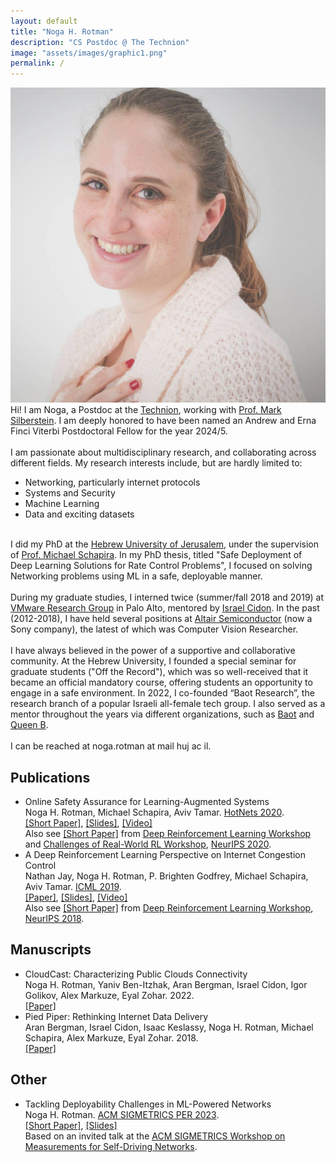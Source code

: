 ```yaml
---
layout: default
title: "Noga H. Rotman"
description: "CS Postdoc @ The Technion"
image: "assets/images/graphic1.png"
permalink: /
---
```

<div id="hi_container" class="col-md-12">
    <div id="profile_pic" class="col-md-3">
        <img src="assets/images/profile.jpg" alt="Hi that's me!"/>
    </div>
    <div id="hi" class="section-text col-md-9">
            Hi! I am Noga, a Postdoc at the <a href="https://ece.technion.ac.il/" target="_blank">Technion</a>, working with <a href="https://marksilberstein.com/" target="_blank">Prof. Mark Silberstein</a>.
            I am deeply honored to have been named an Andrew and Erna Finci Viterbi Postdoctoral Fellow for the year 2024/5.
            <br><br>
            I am passionate about multidisciplinary research, and collaborating across different fields.
            My research interests include, but are hardly limited to:
                    <ul class="">
                        <li>Networking, particularly internet protocols</li>
                        <li>Systems and Security</li>
                        <li>Machine Learning</li>
                        <li>Data and exciting datasets</li>
                </ul>
       </div>
</div>

<div class="section-container section-text">
<br>
    I did my PhD at the <a href="http://www.cs.huji.ac.il/" target="_blank">Hebrew University of Jerusalem</a>, under the supervision of <a href="https://www.michaelschapira.com/" target="_blank">Prof. Michael Schapira</a>.    
    In my PhD thesis, titled "Safe Deployment of Deep Learning Solutions for Rate Control Problems", I focused on solving Networking problems using ML in a safe, deployable manner.
    <br><br>
    During my graduate studies, I interned twice (summer/fall 2018 and 2019) at
    <a href="https://research.vmware.com/" target="_blank">VMware Research Group</a> in Palo Alto, mentored by
    <a href="https://tech.cornell.edu/people/israel-cidon/" target="_blank">Israel Cidon</a>.
    In the past (2012-2018), I have held several positions at
        <a href="https://altair-semi.com/" target="_blank">Altair Semiconductor</a> (now a Sony company),
    the latest of which was Computer Vision Researcher.
    <br><br>
    I have always believed in the power of a supportive and collaborative community.
    At the Hebrew University, I founded a special seminar for graduate students ("Off the Record"), which was so well-received that it became an official mandatory course, offering students an opportunity to engage in a safe environment. 
    In 2022, I co-founded “Baot Research”, the research branch of a popular Israeli all-female tech group.
    I also served as a mentor throughout the years via different organizations, such as <a href="https://www.linkedin.com/company/baot-il/" traget="_blank">Baot</a> and <a href="https://queenb.org.il/en" target="_blank">Queen B</a>.
    <br><br>
    I can be reached at noga.rotman at mail huj ac il.
</div>

 <div id="publications" class="section-container section-main">
     <div class="section-title">
        <h2><span>Publications</span></h2>
    </div>
    <div class="section-text">
        <ul class="fa-ul">
            <li><i class="fa-li fa-solid fa-book"></i>
                <span class="paper-name">
                    Online Safety Assurance for Learning-Augmented Systems
                </span>
                <br>Noga H. Rotman, Michael Schapira, Aviv Tamar.
                <a href="http://conferences.sigcomm.org/hotnets/2020/" target="_blank">HotNets 2020</a>. 
                <br>
                <span class="paper-links">
                    <a href="https://dl.acm.org/doi/10.1145/3422604.3425940" target="_blank">[Short Paper]</a>,
                    <a href="assets/slides/OSAP_Hotnets.pdf" target="_blank">[Slides]</a>,
                    <a href="https://youtu.be/a3JO5p10MHE?t=5830" target="_blank">[Video]</a>
                </span>
                <br>Also see <a href="https://arxiv.org/pdf/2010.03625.pdf" target="_blank">[Short Paper]</a> from
                <a href="https://sites.google.com/view/deep-rl-workshop-neurips2020/" target="_blank">
                        Deep Reinforcement Learning Workshop</a> and
                        <a href="https://sites.google.com/view/neurips2020rwrl" target="_blank">
                            Challenges of Real-World RL Workshop</a>,
                        <a href="https://neurips.cc/" target="_blank">NeurIPS 2020</a>.
            </li>
            <li><i class="fa-li fa-solid fa-book"></i>
                <span class="paper-name">
                    A Deep Reinforcement Learning Perspective on Internet Congestion Control
                </span>
                <br>Nathan Jay, Noga H. Rotman, P. Brighten Godfrey, Michael Schapira, Aviv Tamar.
                <a href="https://icml.cc/" target="_blank">ICML 2019</a>.
                <br>
                <span class="paper-links">
                    <a href="https://arxiv.org/abs/1810.03259v3" target="_blank">[Paper]</a>,
                    <a href="assets/slides/Aurora_AIWeek.pdf" target="_blank">[Slides]</a>,
                    <a href="https://youtu.be/8bzHuplGI-M" target="_blank">[Video]</a>
                </span>
                <br>Also see <a href="https://arxiv.org/abs/1810.03259" target="_blank">[Short Paper]</a>
                from <a href="https://sites.google.com/view/deep-rl-workshop-nips-2018/home" target="_blank">Deep Reinforcement Learning Workshop</a>, <a href="https://neurips.cc/" target="_blank">NeurIPS 2018</a>.          
            </li>
        </ul>
    </div>
</div>
<div id="manuscripts" class="section-container section-main">
     <div class="section-title">
        <h2><span>Manuscripts</span></h2>
    </div>
    <div class="section-text">
        <ul class="fa-ul">
            <li><i class="fa-li fas fa-pen-to-square"> </i>
                <span class="paper-name">CloudCast: Characterizing Public Clouds Connectivity</span> 
                <br>Noga H. Rotman, Yaniv Ben-Itzhak, Aran Bergman, Israel Cidon, Igor Golikov, Alex Markuze, Eyal Zohar.
                2022.
                <br>
                <span class="paper-links">
                    <a href="https://arxiv.org/pdf/2201.06989.pdf" target="_blank">[Paper]</a>
                </span>
             </li>
             <li><i class="fa-li fas fa-pen-to-square"> </i>
                <span class="paper-name">Pied Piper: Rethinking Internet Data Delivery</span>
                <br>Aran Bergman, Israel Cidon, Isaac Keslassy, Noga H. Rotman, Michael Schapira, Alex Markuze, Eyal Zohar. 2018.
                <br>
                <span class="paper-links">
                    <a href="https://arxiv.org/pdf/1812.05582.pdf" target="_blank">[Paper]</a>
                </span>
             </li>
        </ul>
    </div>
</div>

<div id="other" class="section-container section-main">
     <div class="section-title">
        <h2><span>Other</span></h2>
    </div>
    <div class="section-text">
        <ul class="fa-ul">
         <li><i class="fa-li fa-solid fa-person-chalkboard"></i>
                    <span class="paper-name" id="per2023">
                        Tackling Deployability Challenges in ML-Powered Networks
                    </span>
                    <br>Noga H. Rotman.
                    <a href="https://dl.acm.org/newsletter/sigmetrics" target="_blank">ACM SIGMETRICS PER 2023</a>. 
                    <br>
                    <span class="paper-links">
                        <a href="https://dl.acm.org/doi/10.1145/3626570.3626605" target="_blank">[Short Paper]</a>,
                        <a href="assets/slides/OSAP_Hotnets.pdf" target="_blank">[Slides]</a>
                    </span>
                    <br>
                    Based on an invited talk at the <a href="https://measure-selfdn23.cs.ucsb.edu/" target="_blank">ACM SIGMETRICS Workshop on Measurements for Self-Driving Networks</a>.
                </li>
        </ul>
    </div>
</div>